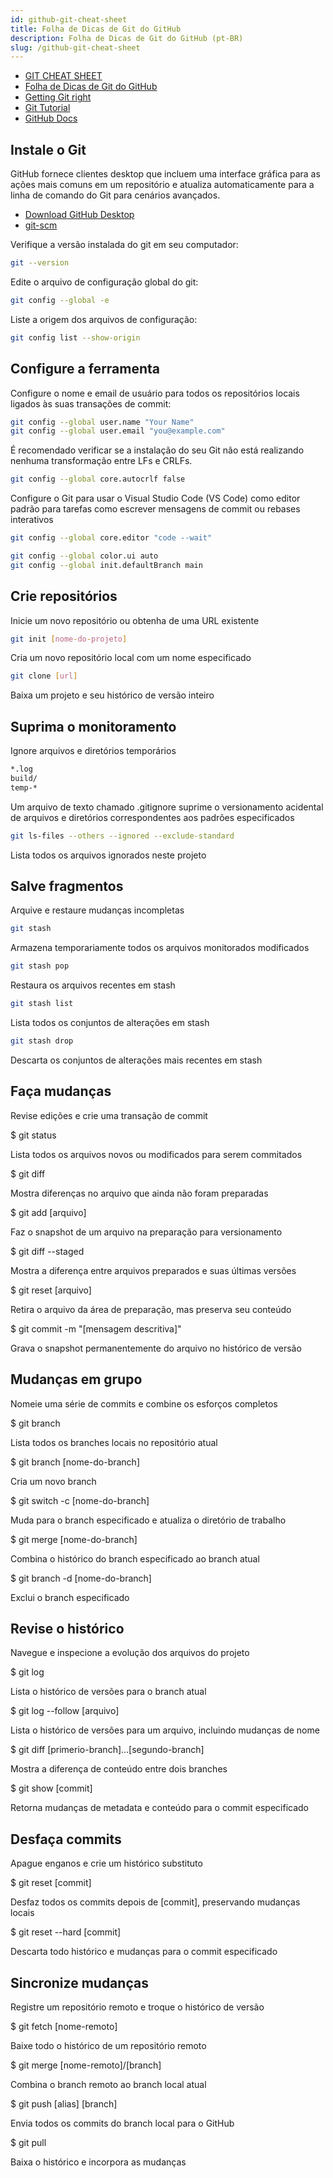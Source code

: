 ```yaml
---
id: github-git-cheat-sheet
title: Folha de Dicas de Git do GitHub
description: Folha de Dicas de Git do GitHub (pt-BR)
slug: /github-git-cheat-sheet
---
```


- [GIT CHEAT SHEET](https://education.github.com/git-cheat-sheet-education.pdf)
- [Folha de Dicas de Git do GitHub](https://training.github.com/downloads/pt_BR/github-git-cheat-sheet/)
- [Getting Git right](https://www.atlassian.com/git)
- [Git Tutorial](https://www.w3schools.com/git/)
- [GitHub Docs](https://docs.github.com/pt)

## Instale o Git

GitHub fornece clientes desktop que incluem uma interface gráfica para as ações mais comuns em um repositório e atualiza automaticamente para a linha de comando do Git para cenários avançados.

- [Download GitHub Desktop](https://desktop.github.com/download/)
- [git-scm](http://git-scm.com)

Verifique a versão instalada do git em seu computador:

```bash
git --version
```

Edite o arquivo de configuração global do git:

```bash
git config --global -e
```

Liste a origem dos arquivos de configuração:

```bash
git config list --show-origin
```

## Configure a ferramenta

Configure o nome e email de usuário para todos os repositórios locais ligados às suas transações de commit:

```bash
git config --global user.name "Your Name"
git config --global user.email "you@example.com"
```

É recomendado verificar se a instalação do seu Git não está realizando nenhuma transformação entre LFs e CRLFs.

```bash
git config --global core.autocrlf false
```

Configure o Git para usar o Visual Studio Code (VS Code) como editor padrão para tarefas como escrever mensagens de commit ou rebases interativos

```bash
git config --global core.editor "code --wait"
```

```bash
git config --global color.ui auto
git config --global init.defaultBranch main
```

## Crie repositórios

Inicie um novo repositório ou obtenha de uma URL existente

```bash
git init [nome-do-projeto]
```

Cria um novo repositório local com um nome especificado

```bash
git clone [url]
```

Baixa um projeto e seu histórico de versão inteiro

## Suprima o monitoramento

Ignore arquivos e diretórios temporários

```bash
*.log
build/
temp-*
```

Um arquivo de texto chamado .gitignore suprime o versionamento acidental de arquivos e diretórios correspondentes aos padrões especificados

```bash
git ls-files --others --ignored --exclude-standard
```

Lista todos os arquivos ignorados neste projeto

## Salve fragmentos

Arquive e restaure mudanças incompletas

```bash
git stash
```

Armazena temporariamente todos os arquivos monitorados modificados

```bash
git stash pop
```

Restaura os arquivos recentes em stash

```bash
git stash list
```

Lista todos os conjuntos de alterações em stash

```bash
git stash drop
```

Descarta os conjuntos de alterações mais recentes em stash

## Faça mudanças

Revise edições e crie uma transação de commit

$ git status

Lista todos os arquivos novos ou modificados para serem commitados

$ git diff

Mostra diferenças no arquivo que ainda não foram preparadas

$ git add [arquivo]

Faz o snapshot de um arquivo na preparação para versionamento

$ git diff --staged

Mostra a diferença entre arquivos preparados e suas últimas versões

$ git reset [arquivo]

Retira o arquivo da área de preparação, mas preserva seu conteúdo

$ git commit -m "[mensagem descritiva]"

Grava o snapshot permanentemente do arquivo no histórico de versão

## Mudanças em grupo

Nomeie uma série de commits e combine os esforços completos

$ git branch

Lista todos os branches locais no repositório atual

$ git branch [nome-do-branch]

Cria um novo branch

$ git switch -c [nome-do-branch]

Muda para o branch especificado e atualiza o diretório de trabalho

$ git merge [nome-do-branch]

Combina o histórico do branch especificado ao branch atual

$ git branch -d [nome-do-branch]

Exclui o branch especificado

## Revise o histórico

Navegue e inspecione a evolução dos arquivos do projeto

$ git log

Lista o histórico de versões para o branch atual

$ git log --follow [arquivo]

Lista o histórico de versões para um arquivo, incluindo mudanças de nome

$ git diff [primerio-branch]...[segundo-branch]

Mostra a diferença de conteúdo entre dois branches

$ git show [commit]

Retorna mudanças de metadata e conteúdo para o commit especificado

## Desfaça commits

Apague enganos e crie um histórico substituto

$ git reset [commit]

Desfaz todos os commits depois de [commit], preservando mudanças locais

$ git reset --hard [commit]

Descarta todo histórico e mudanças para o commit especificado

## Sincronize mudanças

Registre um repositório remoto e troque o histórico de versão

$ git fetch [nome-remoto]

Baixe todo o histórico de um repositório remoto

$ git merge [nome-remoto]/[branch]

Combina o branch remoto ao branch local atual

$ git push [alias] [branch]

Envia todos os commits do branch local para o GitHub

$ git pull

Baixa o histórico e incorpora as mudanças
